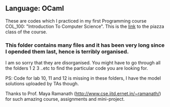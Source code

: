## Language: OCaml
These are codes which I practiced in my first Programming course COL_100: "Introduction To Computer Science". This is the [link](https://piazza.com/class/jbq9e6d3x4x7nv) to the piazza class of the course.

### This folder contains many files and it has been very long since I opended them last, hence is terribly organised.
I am so sorry that they are disorganised. You might have to go through all the folders 1 2 3 ..etc to find the particular code you are looking for.

PS: Code for lab 10, 11 and 12 is missing in these folders, I have the model solutions uploaded by TAs though.

Thanks to Prof. Maya Ramanath (http://www.cse.iitd.ernet.in/~ramanath/) for such amazing course, assignments and mini-project.
